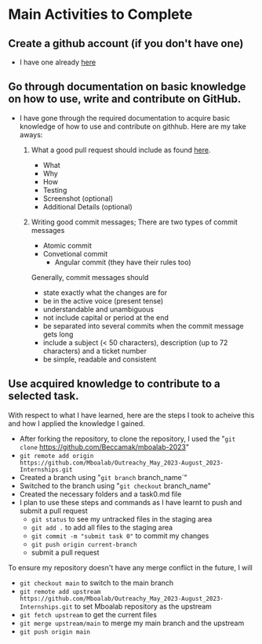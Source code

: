 # Main Activities to Complete

## Create a github account (if you don't have one)
- I have one already [here](https://github.com/Beccamak)

## Go through documentation on basic knowledge on how to use, write and contribute on GitHub.
* I have gone through the required documentation to acquire basic knowledge of how to use and contribute on githhub. Here are my take aways:
  1. What a good pull request should include as found [here](https://www.pullrequest.com/blog/writing-a-great-pull-request-description/).
     -   What
     -   Why
     -   How
     -   Testing
     -   Screenshot (optional)
     -   Additional Details (optional)

  2. Writing good commit messages; There are two types of commit messages
     - Atomic commit
     - Convetional commit
       - Angular commit (they have their rules too)

     Generally, commit messages should 
     - state exactly what the changes are for
     - be in the active voice (present tense)
     - understandable and unambiguous
     - not include capital or period at the end
     - be separated into several commits when the commit message gets long
     - include a subject (< 50 characters), description (up to 72 characters) and a ticket number
     - be simple, readable and consistent



## Use acquired knowledge to contribute to a selected task.
With respect to what I have learned, here are the steps I took to acheive this and how I applied the knowledge I gained.

- After forking the repository, to clone the repository, I used the "`git clone` https://github.com/Beccamak/mboalab-2023"
- `git remote add origin https://github.com/Mboalab/Outreachy_May_2023-August_2023-Internships.git`
- Created a branch using "`git branch` branch_name`"
- Switched to the branch using "`git checkout` branch_name"
- Created the necessary folders and a task0.md file
- I plan to use these steps and commands as I have learnt to push and submit a pull request
  - `git status` to see my untracked files in the staging area 
  - `git add .` to add all files to the staging area 
  - `git commit -m "submit task 0"` to commit my changes
  - `git push origin current-branch`
  - submit a pull request
  
To ensure my repository doesn't have any merge conflict in the future, I will
- `git checkout main` to switch to the main branch
- `git remote add upstream https://github.com/Mboalab/Outreachy_May_2023-August_2023-Internships.git` to set Mboalab repository as the upstream
- `git fetch upstream` to get the current files
- `git merge upstream/main` to merge my main branch and the upstream
- `git push origin main` 
